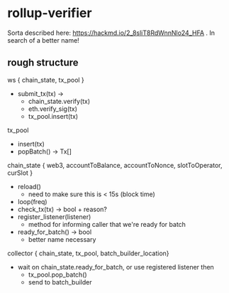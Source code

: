 # rollup-verifier
Sorta described here: https://hackmd.io/2_8sliT8RdWnnNlo24_HFA . In search of a better name!

## rough structure

ws { chain_state, tx_pool }
- submit_tx(tx) ->
  - chain_state.verify(tx)
  - eth.verify_sig(tx)
  - tx_pool.insert(tx)

tx_pool
- insert(tx)
- popBatch() -> Tx[]

chain_state { web3, accountToBalance, accountToNonce, slotToOperator, curSlot }
- reload()
  - need to make sure this is < 15s (block time)
- loop(freq)
- check_tx(tx) -> bool + reason?
- register_listener(listener)
  - method for informing caller that we're ready for batch
- ready_for_batch() -> bool
  - better name necessary

collector { chain_state, tx_pool, batch_builder_location}
- wait on chain_state.ready_for_batch, or use registered listener then
  - tx_pool.pop_batch()
  - send to batch_builder
